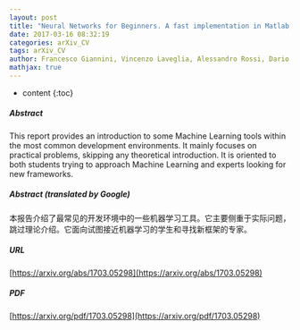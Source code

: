 ```yaml
---
layout: post
title: "Neural Networks for Beginners. A fast implementation in Matlab, Torch, TensorFlow"
date: 2017-03-16 08:32:19
categories: arXiv_CV
tags: arXiv_CV
author: Francesco Giannini, Vincenzo Laveglia, Alessandro Rossi, Dario Zanca, Andrea Zugarini
mathjax: true
---
```


* content
{:toc}

##### Abstract
This report provides an introduction to some Machine Learning tools within the most common development environments. It mainly focuses on practical problems, skipping any theoretical introduction. It is oriented to both students trying to approach Machine Learning and experts looking for new frameworks.

##### Abstract (translated by Google)
本报告介绍了最常见的开发环境中的一些机器学习工具。它主要侧重于实际问题，跳过理论介绍。它面向试图接近机器学习的学生和寻找新框架的专家。

##### URL
[https://arxiv.org/abs/1703.05298](https://arxiv.org/abs/1703.05298)

##### PDF
[https://arxiv.org/pdf/1703.05298](https://arxiv.org/pdf/1703.05298)

